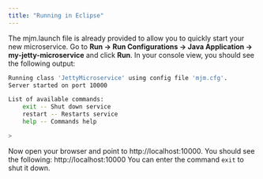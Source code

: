 ```yaml
---
title: "Running in Eclipse"
---
```


The mjm.launch file is already provided to allow you to quickly start
your new microservice.
Go to **Run -> Run Configurations -> Java Application -> my-jetty-microservice** and click **Run**.
In your console view, you should see the following output:

```bash
Running class 'JettyMicroservice' using config file 'mjm.cfg'.
Server started on port 10000

List of available commands:
    exit -- Shut down service
    restart -- Restarts service
    help -- Commands help

>
```


Now open your browser and point to http://localhost:10000.
You should see the following:
http://localhost:10000
You can enter the command `exit` to shut it down.
